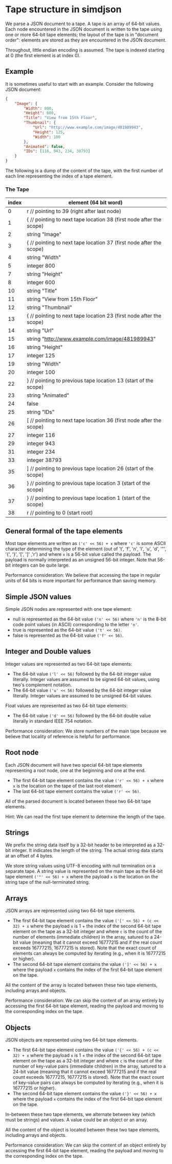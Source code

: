 
# Tape structure in simdjson

We parse a JSON document to a tape. A tape is an array of 64-bit values. Each node encountered in the JSON document is written to the tape using one or more 64-bit tape elements; the layout of the tape is in "document order": elements are stored as they are encountered in the JSON document.

Throughout, little endian encoding is assumed. The tape is indexed starting at 0 (the first element is at index 0).

## Example

It is sometimes useful to start with an example. Consider the following JSON document:

```json
{
	"Image": {
		"Width": 800,
		"Height": 600,
		"Title": "View from 15th Floor",
		"Thumbnail": {
			"Url": "http://www.example.com/image/481989943",
			"Height": 125,
			"Width": 100
		},
		"Animated": false,
		"IDs": [116, 943, 234, 38793]
	}
}
```

The following is a dump of the content of the tape, with the first number of each line representing the index of a tape element.

### The Tape
| index | element (64 bit word)                                               |
| ----- | ------------------------------------------------------------------- |
| 0     | r	// pointing to 39 (right after last node)                         |
| 1     | {	// pointing to next tape location 38 (first node after the scope) |
| 2     | string "Image"                                                      |
| 3     | {	// pointing to next tape location 37 (first node after the scope) |
| 4     | string "Width"                                                      |
| 5     | integer 800                                                         |
| 7     | string "Height"                                                     |
| 8     | integer 600                                                         |
| 10    | string "Title"                                                      |
| 11    | string "View from 15th Floor"                                       |
| 12    | string "Thumbnail"                                                  |
| 13    | {	// pointing to next tape location 23 (first node after the scope) |
| 14    | string "Url"                                                        |
| 15    | string "http://www.example.com/image/481989943"                     |
| 16    | string "Height"                                                     |
| 17    | integer 125                                                         |
| 19    | string "Width"                                                      |
| 20    | integer 100                                                         |
| 22    | }	// pointing to previous tape location 13 (start of the scope)     |
| 23    | string "Animated"                                                   |
| 24    | false                                                               |
| 25    | string "IDs"                                                        |
| 26    | [	// pointing to next tape location 36 (first node after the scope) |
| 27    | integer 116                                                         |
| 29    | integer 943                                                         |
| 31    | integer 234                                                         |
| 33    | integer 38793                                                       |
| 35    | ]	// pointing to previous tape location 26 (start of the scope)     |
| 36    | }	// pointing to previous tape location 3 (start of the scope)      |
| 37    | }	// pointing to previous tape location 1 (start of the scope)      |
| 38    | r	// pointing to 0 (start root)                                     |



## General formal of the tape elements

Most tape elements are written as `('c' << 56) + x` where `'c'` is some ASCII character determining the type of the element (out of 't', 'f', 'n', 'l', 'u', 'd', '"', '{', '}', '[', ']' ,'r') and where `x` is a 56-bit value called the payload. The payload is normally interpreted as an unsigned 56-bit integer. Note that 56-bit integers can be quite large.


Performance consideration: We believe that accessing the tape in regular units of 64 bits is more important for performance than saving memory.

## Simple JSON values

Simple JSON nodes are represented with one tape element:

- null is  represented as the 64-bit value `('n' << 56)` where `'n'` is the 8-bit code point values (in ASCII) corresponding to the letter `'n'`.
- true is  represented as the 64-bit value `('t' << 56)`.
- false is  represented as the 64-bit value `('f' << 56)`.


## Integer and Double values

Integer values are represented as two 64-bit tape elements:
- The 64-bit value `('l' << 56)` followed by the 64-bit integer value literally. Integer values are assumed to be signed 64-bit values, using two's complement notation.
- The 64-bit value `('u' << 56)` followed by the 64-bit integer value literally. Integer values are assumed to be unsigned 64-bit values.


Float values are represented as two 64-bit tape elements:
- The 64-bit value `('d' << 56)` followed by the 64-bit double value literally in standard IEEE 754 notation.

Performance consideration: We store numbers of the main tape because we believe that locality of reference is helpful for performance.

## Root node

Each JSON document will have two special 64-bit tape elements representing a root node, one at the beginning and one at the end.

- The first 64-bit tape element contains the value `('r' << 56) + x` where `x` is the location on the tape of the last root element.
- The last 64-bit tape element contains the value `('r' << 56)`.

All of the parsed document is located between these two 64-bit tape elements.

Hint: We can read the first tape element to determine the length of the tape.


## Strings

We prefix the string data itself by a 32-bit header to be interpreted as a 32-bit integer. It indicates the length of the string. The actual string data starts at an offset of 4 bytes.

We store string values using UTF-8 encoding with null termination on a separate tape. A string value is represented on the main tape as the 64-bit tape element `('"' << 56) + x` where the payload `x` is the location on the string tape of the null-terminated string.

## Arrays

JSON arrays are represented using two 64-bit tape elements.

- The first 64-bit tape element contains the value `('[' << 56) + (c << 32) + x` where the payload `x` is 1 + the index of the second 64-bit tape element on the tape  as a 32-bit integer and where `c` is the count of the number of elements (immediate children) in the array, satured to a 24-bit value (meaning that it cannot exceed 16777215 and if the real count exceeds 16777215, 16777215 is stored).  Note that the exact count of elements can always be computed by iterating (e.g., when it is 16777215 or higher).
- The second 64-bit tape element contains the value `(']' << 56) + x` where the payload `x` contains the index of the first 64-bit tape element on the tape.

All the content of the array is located between these two tape elements, including arrays and objects.

Performance consideration: We can skip the content of an array entirely by accessing the first 64-bit tape element, reading the payload and moving to the corresponding index on the tape.

## Objects

JSON objects are represented using two 64-bit tape elements.

- The first 64-bit tape element contains the value `('{' << 56) + (c << 32) + x` where the payload `x` is 1 + the index of the second 64-bit tape element on the tape as a 32-bit integer and where `c` is the count of the number of key-value pairs (immediate children) in the array, satured to a 24-bit value (meaning that it cannot exceed 16777215 and if the real count exceeds 16777215, 16777215 is stored). Note that the exact count of key-value pairs can always be computed by iterating (e.g., when it is 16777215 or higher).
- The second 64-bit tape element contains the value `('}' << 56) + x` where the payload `x` contains the index of the first 64-bit tape element on the tape.

In-between these two tape elements, we alternate between key (which must be strings) and values. A value could be an object or an array.

All the content of the object is located between these two tape elements, including arrays and objects.

Performance consideration: We can skip the content of an object entirely by accessing the first 64-bit tape element, reading the payload and moving to the corresponding index on the tape.
